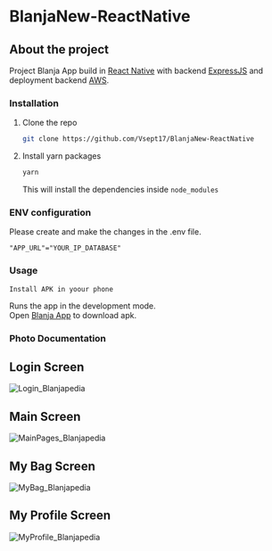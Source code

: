 # BlanjaNew-ReactNative

## About the project

Project Blanja App build in [React Native](https://reactnative.dev/) with backend [ExpressJS](https://expressjs.com/) and deployment backend [AWS](https://www.awseducate.com/).

### Installation

1. Clone the repo
   ```sh
   git clone https://github.com/Vsept17/BlanjaNew-ReactNative
   ```
2. Install yarn packages
   ```sh
   yarn
   ```
   This will install the dependencies inside `node_modules`
### ENV configuration

Please create and make the changes in the .env file.
```
"APP_URL"="YOUR_IP_DATABASE"
```
### Usage

`Install APK in yoour phone`

Runs the app in the development mode.<br>
Open [Blanja App](https://drive.google.com/file/d/1NyuUadxaMX5B6nriM81ZzTUWAATB_cNk/view?usp=sharing) to download apk.


### Photo Documentation

## Login Screen
![Login_Blanjapedia](https://user-images.githubusercontent.com/52094775/108528532-1983d400-7306-11eb-87ab-82d25aaad166.jpg)

## Main Screen
![MainPages_Blanjapedia](https://user-images.githubusercontent.com/52094775/108528581-230d3c00-7306-11eb-9cc5-b8fceae47ba6.jpg)

## My Bag Screen
![MyBag_Blanjapedia](https://user-images.githubusercontent.com/52094775/108528634-33251b80-7306-11eb-9a39-aae53f22e3a9.jpg)

## My Profile Screen
![MyProfile_Blanjapedia](https://user-images.githubusercontent.com/52094775/108528664-3b7d5680-7306-11eb-8991-acff5868f3ad.jpg)


